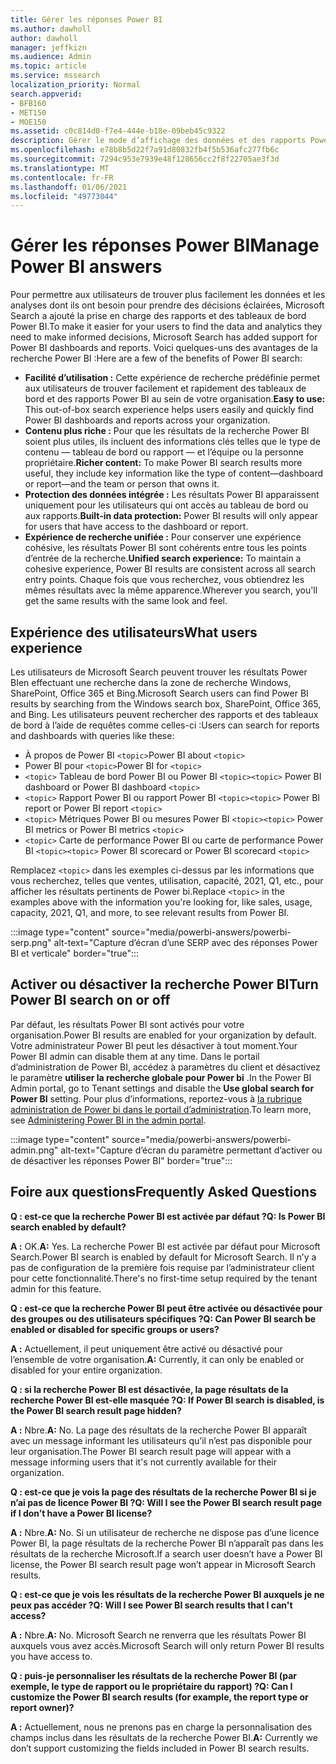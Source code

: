```yaml
---
title: Gérer les réponses Power BI
ms.author: dawholl
author: dawholl
manager: jeffkizn
ms.audience: Admin
ms.topic: article
ms.service: mssearch
localization_priority: Normal
search.appverid:
- BFB160
- MET150
- MOE150
ms.assetid: c0c814d0-f7e4-444e-b18e-09beb45c9322
description: Gérer le mode d’affichage des données et des rapports Power BI dans les résultats de recherche
ms.openlocfilehash: e78b8b5d22f7a91d80832fb4f5b536afc277fb6c
ms.sourcegitcommit: 7294c953e7939e48f128656cc2f8f22705ae3f3d
ms.translationtype: MT
ms.contentlocale: fr-FR
ms.lasthandoff: 01/06/2021
ms.locfileid: "49773044"
---
```

# <a name="manage-power-bi-answers"></a><span data-ttu-id="4629c-103">Gérer les réponses Power BI</span><span class="sxs-lookup"><span data-stu-id="4629c-103">Manage Power BI answers</span></span>

<span data-ttu-id="4629c-104">Pour permettre aux utilisateurs de trouver plus facilement les données et les analyses dont ils ont besoin pour prendre des décisions éclairées, Microsoft Search a ajouté la prise en charge des rapports et des tableaux de bord Power BI.</span><span class="sxs-lookup"><span data-stu-id="4629c-104">To make it easier for your users to find the data and analytics they need to make informed decisions, Microsoft Search has added support for Power BI dashboards and reports.</span></span> <span data-ttu-id="4629c-105">Voici quelques-uns des avantages de la recherche Power BI :</span><span class="sxs-lookup"><span data-stu-id="4629c-105">Here are a few of the benefits of Power BI search:</span></span>

* <span data-ttu-id="4629c-106">**Facilité d’utilisation :** Cette expérience de recherche prédéfinie permet aux utilisateurs de trouver facilement et rapidement des tableaux de bord et des rapports Power BI au sein de votre organisation.</span><span class="sxs-lookup"><span data-stu-id="4629c-106">**Easy to use:** This out-of-box search experience helps users easily and quickly find Power BI dashboards and reports across your organization.</span></span>
* <span data-ttu-id="4629c-107">**Contenu plus riche :** Pour que les résultats de la recherche Power BI soient plus utiles, ils incluent des informations clés telles que le type de contenu — tableau de bord ou rapport — et l’équipe ou la personne propriétaire.</span><span class="sxs-lookup"><span data-stu-id="4629c-107">**Richer content:** To make Power BI search results more useful, they include key information like the type of content—dashboard or report—and the team or person that owns it.</span></span>
* <span data-ttu-id="4629c-108">**Protection des données intégrée :** Les résultats Power BI apparaissent uniquement pour les utilisateurs qui ont accès au tableau de bord ou aux rapports.</span><span class="sxs-lookup"><span data-stu-id="4629c-108">**Built-in data protection:** Power BI results will only appear for users that have access to the dashboard or report.</span></span>
* <span data-ttu-id="4629c-109">**Expérience de recherche unifiée :** Pour conserver une expérience cohésive, les résultats Power BI sont cohérents entre tous les points d’entrée de la recherche.</span><span class="sxs-lookup"><span data-stu-id="4629c-109">**Unified search experience:** To maintain a cohesive experience, Power BI results are consistent across all search entry points.</span></span> <span data-ttu-id="4629c-110">Chaque fois que vous recherchez, vous obtiendrez les mêmes résultats avec la même apparence.</span><span class="sxs-lookup"><span data-stu-id="4629c-110">Wherever you search, you'll get the same results with the same look and feel.</span></span>

## <a name="what-users-experience"></a><span data-ttu-id="4629c-111">Expérience des utilisateurs</span><span class="sxs-lookup"><span data-stu-id="4629c-111">What users experience</span></span>

<span data-ttu-id="4629c-112">Les utilisateurs de Microsoft Search peuvent trouver les résultats Power BIen effectuant une recherche dans la zone de recherche Windows, SharePoint, Office 365 et Bing.</span><span class="sxs-lookup"><span data-stu-id="4629c-112">Microsoft Search users can find Power BI results by searching from the Windows search box, SharePoint, Office 365, and Bing.</span></span> <span data-ttu-id="4629c-113">Les utilisateurs peuvent rechercher des rapports et des tableaux de bord à l’aide de requêtes comme celles-ci :</span><span class="sxs-lookup"><span data-stu-id="4629c-113">Users can search for reports and dashboards with queries like these:</span></span>

* <span data-ttu-id="4629c-114">À propos de Power BI `<topic>`</span><span class="sxs-lookup"><span data-stu-id="4629c-114">Power BI about `<topic>`</span></span>
* <span data-ttu-id="4629c-115">Power BI pour `<topic>`</span><span class="sxs-lookup"><span data-stu-id="4629c-115">Power BI for `<topic>`</span></span>
* <span data-ttu-id="4629c-116">`<topic>` Tableau de bord Power BI ou Power BI `<topic>`</span><span class="sxs-lookup"><span data-stu-id="4629c-116">`<topic>` Power BI dashboard or Power BI dashboard `<topic>`</span></span>
* <span data-ttu-id="4629c-117">`<topic>` Rapport Power BI ou rapport Power BI `<topic>`</span><span class="sxs-lookup"><span data-stu-id="4629c-117">`<topic>` Power BI report or Power BI report `<topic>`</span></span>
* <span data-ttu-id="4629c-118">`<topic>` Métriques Power BI ou mesures Power BI `<topic>`</span><span class="sxs-lookup"><span data-stu-id="4629c-118">`<topic>` Power BI metrics or Power BI metrics `<topic>`</span></span>
* <span data-ttu-id="4629c-119">`<topic>` Carte de performance Power BI ou carte de performance Power BI `<topic>`</span><span class="sxs-lookup"><span data-stu-id="4629c-119">`<topic>` Power BI scorecard or Power BI scorecard `<topic>`</span></span>

<span data-ttu-id="4629c-120">Remplacez `<topic>` dans les exemples ci-dessus par les informations que vous recherchez, telles que ventes, utilisation, capacité, 2021, Q1, etc., pour afficher les résultats pertinents de Power bi.</span><span class="sxs-lookup"><span data-stu-id="4629c-120">Replace `<topic>` in the examples above with the information you're looking for, like sales, usage, capacity, 2021, Q1, and more, to see relevant results from Power BI.</span></span>

:::image type="content" source="media/powerbi-answers/powerbi-serp.png" alt-text="Capture d’écran d’une SERP avec des réponses Power BI et verticale" border="true":::

## <a name="turn-power-bi-search-on-or-off"></a><span data-ttu-id="4629c-122">Activer ou désactiver la recherche Power BI</span><span class="sxs-lookup"><span data-stu-id="4629c-122">Turn Power BI search on or off</span></span>

<span data-ttu-id="4629c-123">Par défaut, les résultats Power BI sont activés pour votre organisation.</span><span class="sxs-lookup"><span data-stu-id="4629c-123">Power BI results are enabled for your organization by default.</span></span> <span data-ttu-id="4629c-124">Votre administrateur Power BI peut les désactiver à tout moment.</span><span class="sxs-lookup"><span data-stu-id="4629c-124">Your Power BI admin can disable them at any time.</span></span> <span data-ttu-id="4629c-125">Dans le portail d’administration de Power BI, accédez à paramètres du client et désactivez le paramètre **utiliser la recherche globale pour Power bi** .</span><span class="sxs-lookup"><span data-stu-id="4629c-125">In the Power BI Admin portal, go to Tenant settings and disable the **Use global search for Power BI** setting.</span></span> <span data-ttu-id="4629c-126">Pour plus d’informations, reportez-vous à [la rubrique administration de Power bi dans le portail d’administration](https://docs.microsoft.com/power-bi/admin/service-admin-portal#use-global-search-for-power-bi-preview).</span><span class="sxs-lookup"><span data-stu-id="4629c-126">To learn more, see [Administering Power BI in the admin portal](https://docs.microsoft.com/power-bi/admin/service-admin-portal#use-global-search-for-power-bi-preview).</span></span>

:::image type="content" source="media/powerbi-answers/powerbi-admin.png" alt-text="Capture d’écran du paramètre permettant d’activer ou de désactiver les réponses Power BI" border="true":::

## <a name="frequently-asked-questions"></a><span data-ttu-id="4629c-128">Foire aux questions</span><span class="sxs-lookup"><span data-stu-id="4629c-128">Frequently Asked Questions</span></span>

<span data-ttu-id="4629c-129">**Q : est-ce que la recherche Power BI est activée par défaut ?**</span><span class="sxs-lookup"><span data-stu-id="4629c-129">**Q: Is Power BI search enabled by default?**</span></span>

<span data-ttu-id="4629c-130">**A :** OK.</span><span class="sxs-lookup"><span data-stu-id="4629c-130">**A:** Yes.</span></span> <span data-ttu-id="4629c-131">La recherche Power BI est activée par défaut pour Microsoft Search.</span><span class="sxs-lookup"><span data-stu-id="4629c-131">Power BI search is enabled by default for Microsoft Search.</span></span> <span data-ttu-id="4629c-132">Il n’y a pas de configuration de la première fois requise par l’administrateur client pour cette fonctionnalité.</span><span class="sxs-lookup"><span data-stu-id="4629c-132">There's no first-time setup required by the tenant admin for this feature.</span></span>

<span data-ttu-id="4629c-133">**Q : est-ce que la recherche Power BI peut être activée ou désactivée pour des groupes ou des utilisateurs spécifiques ?**</span><span class="sxs-lookup"><span data-stu-id="4629c-133">**Q: Can Power BI search be enabled or disabled for specific groups or users?**</span></span>

<span data-ttu-id="4629c-134">**A :** Actuellement, il peut uniquement être activé ou désactivé pour l’ensemble de votre organisation.</span><span class="sxs-lookup"><span data-stu-id="4629c-134">**A:** Currently, it can only be enabled or disabled for your entire organization.</span></span>

<span data-ttu-id="4629c-135">**Q : si la recherche Power BI est désactivée, la page résultats de la recherche Power BI est-elle masquée ?**</span><span class="sxs-lookup"><span data-stu-id="4629c-135">**Q: If Power BI search is disabled, is the Power BI search result page hidden?**</span></span>

<span data-ttu-id="4629c-136">**A :** Nbre.</span><span class="sxs-lookup"><span data-stu-id="4629c-136">**A:** No.</span></span> <span data-ttu-id="4629c-137">La page des résultats de la recherche Power BI apparaît avec un message informant les utilisateurs qu’il n’est pas disponible pour leur organisation.</span><span class="sxs-lookup"><span data-stu-id="4629c-137">The Power BI search result page will appear with a message informing users that it's not currently available for their organization.</span></span>

<span data-ttu-id="4629c-138">**Q : est-ce que je vois la page des résultats de la recherche Power BI si je n’ai pas de licence Power BI ?**</span><span class="sxs-lookup"><span data-stu-id="4629c-138">**Q: Will I see the Power BI search result page if I don’t have a Power BI license?**</span></span>

<span data-ttu-id="4629c-139">**A :** Nbre.</span><span class="sxs-lookup"><span data-stu-id="4629c-139">**A:** No.</span></span> <span data-ttu-id="4629c-140">Si un utilisateur de recherche ne dispose pas d’une licence Power BI, la page résultats de la recherche Power BI n’apparaît pas dans les résultats de la recherche Microsoft.</span><span class="sxs-lookup"><span data-stu-id="4629c-140">If a search user doesn’t have a Power BI license, the Power BI search result page won’t appear in Microsoft Search results.</span></span>

<span data-ttu-id="4629c-141">**Q : est-ce que je vois les résultats de la recherche Power BI auxquels je ne peux pas accéder ?**</span><span class="sxs-lookup"><span data-stu-id="4629c-141">**Q: Will I see Power BI search results that I can't access?**</span></span>

<span data-ttu-id="4629c-142">**A :** Nbre.</span><span class="sxs-lookup"><span data-stu-id="4629c-142">**A:** No.</span></span> <span data-ttu-id="4629c-143">Microsoft Search ne renverra que les résultats Power BI auxquels vous avez accès.</span><span class="sxs-lookup"><span data-stu-id="4629c-143">Microsoft Search will only return Power BI results you have access to.</span></span>

<span data-ttu-id="4629c-144">**Q : puis-je personnaliser les résultats de la recherche Power BI (par exemple, le type de rapport ou le propriétaire du rapport) ?**</span><span class="sxs-lookup"><span data-stu-id="4629c-144">**Q: Can I customize the Power BI search results (for example, the report type or report owner)?**</span></span>

<span data-ttu-id="4629c-145">**A :** Actuellement, nous ne prenons pas en charge la personnalisation des champs inclus dans les résultats de la recherche Power BI.</span><span class="sxs-lookup"><span data-stu-id="4629c-145">**A:** Currently we don’t support customizing the fields included in Power BI search results.</span></span>
